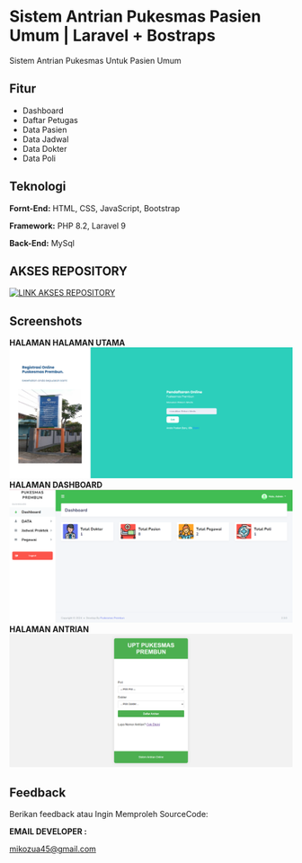 
# Sistem Antrian Pukesmas Pasien Umum | Laravel + Bostraps

Sistem Antrian Pukesmas Untuk Pasien Umum


## Fitur

- Dashboard
- Daftar Petugas
- Data Pasien
- Data Jadwal
- Data Dokter
- Data Poli


## Teknologi

**Fornt-End:** HTML, CSS, JavaScript, Bootstrap 

**Framework:** PHP 8.2, Laravel 9

**Back-End:** MySql

## AKSES REPOSITORY

[![LINK AKSES REPOSITORY](https://img.shields.io/badge/AKSES-blue?style=for-the-badge&logo=github)](git@github.com:winnicodeofficial/LARAVEL-ANTRIAN-ONLINE-PUKESMAS.git)



## Screenshots

**HALAMAN HALAMAN UTAMA** 
![App Screenshot](screenshot/utama.png)
**HALAMAN DASHBOARD** 
![App Screenshot](screenshot/dashboard.png)
**HALAMAN ANTRIAN** 
![App Screenshot](screenshot/antrian.png)


## Feedback

Berikan feedback atau Ingin Memproleh SourceCode:


**EMAIL DEVELOPER :** 

mikozua45@gmail.com



